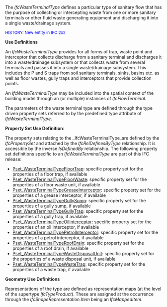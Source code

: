 ﻿The _IfcWasteTerminalType_ defines a particular type of sanitary flow that has the purpose of collecting or intercepting waste from one or more sanitary terminals or other fluid waste generating equipment and discharging it into a single waste/drainage system.

> <font color="#0000ff" size="-1">
HISTORY: New entity in IFC 2x2</font>
> 


****Use Definitions****

An _IfcWasteTerminalType_ provides for all forms of trap, waste point and interceptor that collects discharge from a sanitary terminal and discharges it into a waste/drainage subsystem or that collects waste from several terminals and passes it into a single waste/drainage subsystem. This includes the P and S traps from soil sanitary terminals, sinks, basins etc. as well as floor wastes, gully traps and interceptors that provide collection points.

An _IfcWasteTerminalType_ may be included into the spatial context of the building model through an (or multiple) instances of _IfcFlowTerminal_.

The parameters of the waste terminal type are defined through the type driven property sets referred to by the predefined type attribute of _IfcWasteTerminalType_.

****Property Set Use Definition****:

The property sets relating to the _IfcWasteTerminalType_are defined by the _IfcPropertySet_ and attached by the _IfcRelDefinesByType_ relationship. It is accessible by the inverse _IsDefinedBy_ relationship. The following property set definitions specific to an _IfcWasteTerminalType_ are part of this IFC release:

* [Pset_WasteTerminalTypeFloorTrap](../../psd/IfcPlumbingFireProtectionDomain/Pset_WasteTerminalTypeFloorTrap.xml): specific property set for the properties of a floor trap, if available 
* [Pset_WasteTerminalTypeFloorWaste](../../psd/IfcPlumbingFireProtectionDomain/Pset_WasteTerminalTypeFloorWaste.xml): specific property set for the properties of a floor waste unit, if available 
* [Pset_WasteTerminalTypeGreaseInterceptor](../../psd/IfcPlumbingFireProtectionDomain/Pset_WasteTerminalTypeGreaseInterceptor.xml): specific property set for the properties of a grease interceptor, if available 
* [Pset_WasteTerminalTypeGullySump](../../psd/IfcPlumbingFireProtectionDomain/Pset_WasteTerminalTypeGullySump.xml): specific property set for the properties of a gully sump, if available
* [Pset_WasteTerminalTypeGullyTrap](../../psd/IfcPlumbingFireProtectionDomain/Pset_WasteTerminalTypeGullyTrap.xml): specific property set for the properties of a gully trap, if available
* [Pset_WasteTerminalTypeOilInterceptor](../../psd/IfcPlumbingFireProtectionDomain/Pset_WasteTerminalTypeOilInterceptor.xml): specific property set for the properties of an oil interceptor, if available 
* [Pset_WasteTerminalTypePetrolInterceptor](../../psd/IfcPlumbingFireProtectionDomain/Pset_WasteTerminalTypePetrolInterceptor.xml): specific property set for the properties of a petrol interceptor, if available 
* [Pset_WasteTerminalTypeRoofDrain](../../psd/IfcPlumbingFireProtectionDomain/Pset_WasteTerminalTypeRoofDrain.xml): specific property set for the properties of a roof drain, if available 
* [Pset_WasteTerminalTypeWasteDisposalUnit](../../psd/IfcPlumbingFireProtectionDomain/Pset_WasteTerminalTypeWasteDisposalUnit.xml): specific property set for the properties of a waste disposal unit, if available
* [Pset_WasteTerminalTypeWasteTrap](../../psd/IfcPlumbingFireProtectionDomain/Pset_WasteTerminalTypeWasteTrap.xml): specific property set for the properties of a waste trap, if available

****Geometry Use Definitions****

Representations of the type are defined as representation maps (at the level of the supertype _IfcTypeProduct_). These are assigned at the occurrence through the _IfcShapeRepresentation.Item_ being an _IfcMappedItem_.
